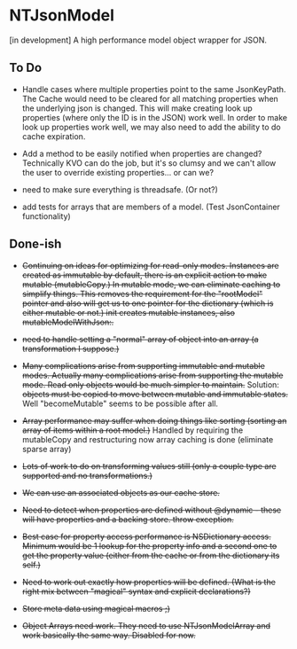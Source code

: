 NTJsonModel
===========

[in development] A high performance model object wrapper for JSON.


To Do
-----

 - Handle cases where multiple properties point to the same JsonKeyPath. The Cache would need to be cleared for all matching properties
   when the underlying json is changed. This will make creating look up properties (where only the ID is in the JSON) work well. In order
   to make look up properties work well, we may also need to add the ability to do cache expiration.
   
 - Add a method to be easily notified when properties are changed? Technically KVO can do the job, but it's so clumsy and we can't allow
   the user to override existing properties... or can we?
   
 - need to make sure everything is threadsafe. (Or not?)

 - add tests for arrays that are members of a model. (Test JsonContainer functionality)
 
Done-ish
--------
   
 - ~~Continuing on ideas for optimizing for read-only modes. Instances are created as immutable by default, there
   is an explicit action to make mutable (mutableCopy.) In mutable mode, we can eliminate caching to simplify things.
   This removes the requirement for the "rootModel" pointer and also will get us to one pointer for the dictionary 
   (which is either mutable or not.) init creates mutable instances, also mutableModelWithJson:.~~
   
 - ~~need to handle setting a "normal" array of object into an array (a transformation I suppose.)~~
   
 - ~~Many complications arise from supporting immutable and mutable modes. Actually many complications arise from supporting
   the mutable mode. Read only objects would be much simpler to maintain.~~ Solution: ~~objects must be copied to move between
   mutable and immutable states.~~ Well "becomeMutable" seems to be possible after all.
   
 - ~~Array performance may suffer when doing things like sorting (sorting an array of items within a root model.)~~ Handled
 by requiring the mutableCopy and restructuring now array caching is done (eliminate sparse array)
 
  - ~~Lots of work to do on transforming values still (only a couple type are supported and no transformations.)~~
  
  - ~~We can use an associated objects as our cache store.~~
   
  - ~~Need to detect when properties are defined without @dynamic - these will have properties and
 a backing store. throw exception.~~
 
  - ~~Best case for property access performance is NSDictionary access. Minimum would be 1 lookup for the property info
   and a second one to get the property value (either from the cache or from the dictionary its self.)~~

 - ~~Need to work out exactly how properties will be defined. (What is the right mix between "magical"
 syntax and explicit declarations?)~~

 - ~~Store meta data using magical macros ;)~~

 - ~~Object Arrays need work. They need to use NTJsonModelArray and work basically the same way. Disabled for now.~~



 

 

